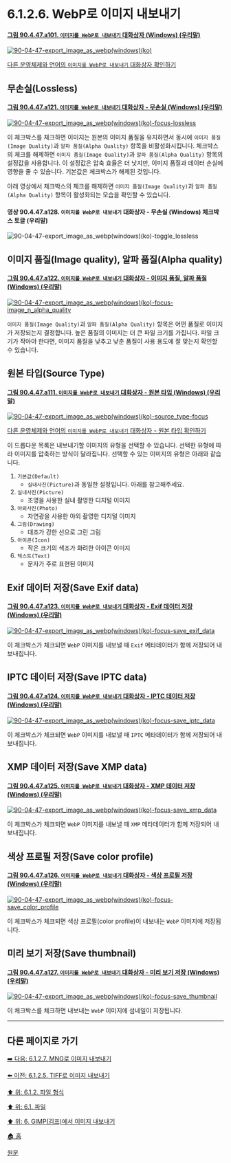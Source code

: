 # 6.1.2.6. WebP로 이미지 내보내기

#### [그림 90.4.47.a101. `이미지를 WebP로 내보내기` 대화상자 (Windows) (우리말)](https://wonder13662.github.io/gimp/2.10.36_ko/90-04-47-export_image_as_webp.html#%EA%B7%B8%EB%A6%BC-90447a101-%EC%9D%B4%EB%AF%B8%EC%A7%80%EB%A5%BC-webp%EB%A1%9C-%EB%82%B4%EB%B3%B4%EB%82%B4%EA%B8%B0-%EB%8C%80%ED%99%94%EC%83%81%EC%9E%90-windows-%EC%9A%B0%EB%A6%AC%EB%A7%90)
[![90-04-47-export_image_as_webp(windows)(ko)](https://github.com/wonder13662/gimp/assets/15767104/dfd35949-142a-47af-9293-487c64863457)](https://wonder13662.github.io/gimp/2.10.36_ko/90-04-47-export_image_as_webp.html#%EA%B7%B8%EB%A6%BC-90447a101-%EC%9D%B4%EB%AF%B8%EC%A7%80%EB%A5%BC-webp%EB%A1%9C-%EB%82%B4%EB%B3%B4%EB%82%B4%EA%B8%B0-%EB%8C%80%ED%99%94%EC%83%81%EC%9E%90-windows-%EC%9A%B0%EB%A6%AC%EB%A7%90)

[다른 운영체제와 언어의 `이미지를 WebP로 내보내기` 대화상자 확인하기](https://wonder13662.github.io/gimp/2.10.36_ko/90-04-47-export_image_as_webp.html#%EA%B7%B8%EB%A6%BC-90447a102-%EC%9D%B4%EB%AF%B8%EC%A7%80%EB%A5%BC-webp%EB%A1%9C-%EB%82%B4%EB%B3%B4%EB%82%B4%EA%B8%B0-%EB%8C%80%ED%99%94%EC%83%81%EC%9E%90-windows-%EC%98%81%EC%96%B4)

## 무손실(Lossless)

#### [그림 90.4.47.a121. `이미지를 WebP로 내보내기` 대화상자 - 무손실 (Windows) (우리말)](https://wonder13662.github.io/gimp/2.10.36_ko/90-04-47-export_image_as_webp.html#%EA%B7%B8%EB%A6%BC-90447a121-%EC%9D%B4%EB%AF%B8%EC%A7%80%EB%A5%BC-webp%EB%A1%9C-%EB%82%B4%EB%B3%B4%EB%82%B4%EA%B8%B0-%EB%8C%80%ED%99%94%EC%83%81%EC%9E%90---%EB%AC%B4%EC%86%90%EC%8B%A4-windows-%EC%9A%B0%EB%A6%AC%EB%A7%90)
[![90-04-47-export_image_as_webp(windows)(ko)-focus-lossless](https://github.com/wonder13662/gimp/assets/15767104/cba2618d-8ef3-4248-8b89-e3b4f4e95a5c)](https://wonder13662.github.io/gimp/2.10.36_ko/90-04-47-export_image_as_webp.html#%EA%B7%B8%EB%A6%BC-90447a121-%EC%9D%B4%EB%AF%B8%EC%A7%80%EB%A5%BC-webp%EB%A1%9C-%EB%82%B4%EB%B3%B4%EB%82%B4%EA%B8%B0-%EB%8C%80%ED%99%94%EC%83%81%EC%9E%90---%EB%AC%B4%EC%86%90%EC%8B%A4-windows-%EC%9A%B0%EB%A6%AC%EB%A7%90)

이 체크박스를 체크하면 이미지는 원본의 이미지 품질을 유지하면서 동시에 `이미지 품질(Image Quality)`과 `알파 품질(Alpha Quality)` 항목을 비활성화시킵니다. 체크박스의 체크를 해제하면 `이미지 품질(Image Quality)`과 `알파 품질(Alpha Quality)` 항목의 설정값을 사용합니다. 이 설정값은 압축 효율은 더 낫지만, 이미지 품질과 데이터 손실에 영향을 줄 수 있습니다. 기본값은 체크박스가 해제된 것입니다.

아래 영상에서 체크박스의 체크를 해제하면 `이미지 품질(Image Quality)`과 `알파 품질(Alpha Quality)` 항목이 활성화되는 모습을 확인할 수 있습니다.

#### 영상 90.4.47.a128. `이미지를 WebP로 내보내기` 대화상자 - 무손실 (Windows) 체크박스 토글 (우리말)
![90-04-47-export_image_as_webp(windows)(ko)-toggle_lossless](https://github.com/wonder13662/gimp/assets/15767104/a44ef4d0-31ca-45ad-a965-3e1f8b55f338)

## 이미지 품질(Image quality), 알파 품질(Alpha quality)

#### [그림 90.4.47.a122. `이미지를 WebP로 내보내기` 대화상자 - 이미지 품질, 알파 품질 (Windows) (우리말)](https://wonder13662.github.io/gimp/2.10.36_ko/90-04-47-export_image_as_webp.html#%EA%B7%B8%EB%A6%BC-90447a122-%EC%9D%B4%EB%AF%B8%EC%A7%80%EB%A5%BC-webp%EB%A1%9C-%EB%82%B4%EB%B3%B4%EB%82%B4%EA%B8%B0-%EB%8C%80%ED%99%94%EC%83%81%EC%9E%90---%EC%9D%B4%EB%AF%B8%EC%A7%80-%ED%92%88%EC%A7%88-%EC%95%8C%ED%8C%8C-%ED%92%88%EC%A7%88-windows-%EC%9A%B0%EB%A6%AC%EB%A7%90)
[![90-04-47-export_image_as_webp(windows)(ko)-focus-image_n_alpha_quality](https://github.com/wonder13662/gimp/assets/15767104/5578f93b-9652-4b21-8c9d-ed2836f92231)](https://wonder13662.github.io/gimp/2.10.36_ko/90-04-47-export_image_as_webp.html#%EA%B7%B8%EB%A6%BC-90447a122-%EC%9D%B4%EB%AF%B8%EC%A7%80%EB%A5%BC-webp%EB%A1%9C-%EB%82%B4%EB%B3%B4%EB%82%B4%EA%B8%B0-%EB%8C%80%ED%99%94%EC%83%81%EC%9E%90---%EC%9D%B4%EB%AF%B8%EC%A7%80-%ED%92%88%EC%A7%88-%EC%95%8C%ED%8C%8C-%ED%92%88%EC%A7%88-windows-%EC%9A%B0%EB%A6%AC%EB%A7%90)

`이미지 품질(Image Quality)`과 `알파 품질(Alpha Quality)` 항목은 어떤 품질로 이미지가 저장되는지 결정합니다. 높은 품질의 이미지는 더 큰 파일 크기를 가집니다. 파일 크기가 작아야 한다면, 이미지 품질을 낮추고 낮춘 품질이 사용 용도에 잘 맞는지 확인할 수 있습니다.

## 원본 타입(Source Type)

#### [그림 90.4.47.a111. `이미지를 WebP로 내보내기` 대화상자 - 원본 타입 (Windows) (우리말)](https://wonder13662.github.io/gimp/2.10.36_ko/90-04-47-export_image_as_webp.html#%EA%B7%B8%EB%A6%BC-90447a111-%EC%9D%B4%EB%AF%B8%EC%A7%80%EB%A5%BC-webp%EB%A1%9C-%EB%82%B4%EB%B3%B4%EB%82%B4%EA%B8%B0-%EB%8C%80%ED%99%94%EC%83%81%EC%9E%90---%EC%9B%90%EB%B3%B8-%ED%83%80%EC%9E%85-windows-%EC%9A%B0%EB%A6%AC%EB%A7%90)
[![90-04-47-export_image_as_webp(windows)(ko)-source_type-focus](https://github.com/wonder13662/gimp/assets/15767104/9688e64f-5507-4fe0-94e0-2043672cdbc9)](https://wonder13662.github.io/gimp/2.10.36_ko/90-04-47-export_image_as_webp.html#%EA%B7%B8%EB%A6%BC-90447a111-%EC%9D%B4%EB%AF%B8%EC%A7%80%EB%A5%BC-webp%EB%A1%9C-%EB%82%B4%EB%B3%B4%EB%82%B4%EA%B8%B0-%EB%8C%80%ED%99%94%EC%83%81%EC%9E%90---%EC%9B%90%EB%B3%B8-%ED%83%80%EC%9E%85-windows-%EC%9A%B0%EB%A6%AC%EB%A7%90)

[다른 운영체제와 언어의 `이미지를 WebP로 내보내기` 대화상자 - 원본 타입 확인하기](https://wonder13662.github.io/gimp/2.10.36_ko/90-04-47-export_image_as_webp.html#%EA%B7%B8%EB%A6%BC-90447a112-%EC%9D%B4%EB%AF%B8%EC%A7%80%EB%A5%BC-webp%EB%A1%9C-%EB%82%B4%EB%B3%B4%EB%82%B4%EA%B8%B0-%EB%8C%80%ED%99%94%EC%83%81%EC%9E%90---%EC%9B%90%EB%B3%B8-%ED%83%80%EC%9E%85-windows-%EC%98%81%EC%96%B4)

이 드롭다운 목록은 내보내기할 이미지의 유형을 선택할 수 있습니다. 선택한 유형에 따라 이미지를 압축하는 방식이 달라집니다. 선택할 수 있는 이미지의 유형은 아래와 같습니다.

1. `기본값(Default)`
   - `실내사진(Picture)`과 동일한 설정입니다. 아래를 참고해주세요.
2. `실내사진(Picture)`
   - 조명을 사용한 실내 촬영한 디지털 이미지
3. `야외사진(Photo)`
   - 자연광을 사용한 야외 촬영한 디지털 이미지
4. `그림(Drawing)`
   - 대조가 강한 선으로 그린 그림
5. `아이콘(Icon)`
   - 작은 크기의 색조가 화려한 아이콘 이미지
6. `텍스트(Text)`
   - 문자가 주로 표현된 이미지

## Exif 데이터 저장(Save Exif data)

#### [그림 90.4.47.a123. `이미지를 WebP로 내보내기` 대화상자 - Exif 데이터 저장 (Windows) (우리말)](https://wonder13662.github.io/gimp/2.10.36_ko/90-04-47-export_image_as_webp.html#%EA%B7%B8%EB%A6%BC-90447a123-%EC%9D%B4%EB%AF%B8%EC%A7%80%EB%A5%BC-webp%EB%A1%9C-%EB%82%B4%EB%B3%B4%EB%82%B4%EA%B8%B0-%EB%8C%80%ED%99%94%EC%83%81%EC%9E%90---exif-%EB%8D%B0%EC%9D%B4%ED%84%B0-%EC%A0%80%EC%9E%A5-windows-%EC%9A%B0%EB%A6%AC%EB%A7%90)
[![90-04-47-export_image_as_webp(windows)(ko)-focus-save_exif_data](https://github.com/wonder13662/gimp/assets/15767104/79127005-66af-403d-8942-61d9aaa7cd7f)](https://wonder13662.github.io/gimp/2.10.36_ko/90-04-47-export_image_as_webp.html#%EA%B7%B8%EB%A6%BC-90447a123-%EC%9D%B4%EB%AF%B8%EC%A7%80%EB%A5%BC-webp%EB%A1%9C-%EB%82%B4%EB%B3%B4%EB%82%B4%EA%B8%B0-%EB%8C%80%ED%99%94%EC%83%81%EC%9E%90---exif-%EB%8D%B0%EC%9D%B4%ED%84%B0-%EC%A0%80%EC%9E%A5-windows-%EC%9A%B0%EB%A6%AC%EB%A7%90)

이 체크박스가 체크되면 `WebP` 이미지를 내보낼 때 `Exif` 메타데이터가 함께 저장되어 내보내집니다.

## IPTC 데이터 저장(Save IPTC data)

#### [그림 90.4.47.a124. `이미지를 WebP로 내보내기` 대화상자 - IPTC 데이터 저장 (Windows) (우리말)](https://wonder13662.github.io/gimp/2.10.36_ko/90-04-47-export_image_as_webp.html#%EA%B7%B8%EB%A6%BC-90447a124-%EC%9D%B4%EB%AF%B8%EC%A7%80%EB%A5%BC-webp%EB%A1%9C-%EB%82%B4%EB%B3%B4%EB%82%B4%EA%B8%B0-%EB%8C%80%ED%99%94%EC%83%81%EC%9E%90---iptc-%EB%8D%B0%EC%9D%B4%ED%84%B0-%EC%A0%80%EC%9E%A5-windows-%EC%9A%B0%EB%A6%AC%EB%A7%90)
[![90-04-47-export_image_as_webp(windows)(ko)-focus-save_iptc_data](https://github.com/wonder13662/gimp/assets/15767104/33948932-7287-4c25-9f9b-11509cb274e8)](https://wonder13662.github.io/gimp/2.10.36_ko/90-04-47-export_image_as_webp.html#%EA%B7%B8%EB%A6%BC-90447a124-%EC%9D%B4%EB%AF%B8%EC%A7%80%EB%A5%BC-webp%EB%A1%9C-%EB%82%B4%EB%B3%B4%EB%82%B4%EA%B8%B0-%EB%8C%80%ED%99%94%EC%83%81%EC%9E%90---iptc-%EB%8D%B0%EC%9D%B4%ED%84%B0-%EC%A0%80%EC%9E%A5-windows-%EC%9A%B0%EB%A6%AC%EB%A7%90)

이 체크박스가 체크되면 `WebP` 이미지를 내보낼 때 `IPTC` 메타데이터가 함께 저장되어 내보내집니다.

## XMP 데이터 저장(Save XMP data)

#### [그림 90.4.47.a125. `이미지를 WebP로 내보내기` 대화상자 - XMP 데이터 저장 (Windows) (우리말)](https://wonder13662.github.io/gimp/2.10.36_ko/90-04-47-export_image_as_webp.html#%EA%B7%B8%EB%A6%BC-90447a125-%EC%9D%B4%EB%AF%B8%EC%A7%80%EB%A5%BC-webp%EB%A1%9C-%EB%82%B4%EB%B3%B4%EB%82%B4%EA%B8%B0-%EB%8C%80%ED%99%94%EC%83%81%EC%9E%90---xmp-%EB%8D%B0%EC%9D%B4%ED%84%B0-%EC%A0%80%EC%9E%A5-windows-%EC%9A%B0%EB%A6%AC%EB%A7%90)
[![90-04-47-export_image_as_webp(windows)(ko)-focus-save_xmp_data](https://github.com/wonder13662/gimp/assets/15767104/824820b6-7894-4479-8c01-157d40af4917)](https://wonder13662.github.io/gimp/2.10.36_ko/90-04-47-export_image_as_webp.html#%EA%B7%B8%EB%A6%BC-90447a125-%EC%9D%B4%EB%AF%B8%EC%A7%80%EB%A5%BC-webp%EB%A1%9C-%EB%82%B4%EB%B3%B4%EB%82%B4%EA%B8%B0-%EB%8C%80%ED%99%94%EC%83%81%EC%9E%90---xmp-%EB%8D%B0%EC%9D%B4%ED%84%B0-%EC%A0%80%EC%9E%A5-windows-%EC%9A%B0%EB%A6%AC%EB%A7%90)

이 체크박스가 체크되면 `WebP` 이미지를 내보낼 때 `XMP` 메타데이터가 함께 저장되어 내보내집니다.

## 색상 프로필 저장(Save color profile)

#### [그림 90.4.47.a126. `이미지를 WebP로 내보내기` 대화상자 - 색상 프로필 저장 (Windows) (우리말)](https://wonder13662.github.io/gimp/2.10.36_ko/90-04-47-export_image_as_webp.html#%EA%B7%B8%EB%A6%BC-90447a126-%EC%9D%B4%EB%AF%B8%EC%A7%80%EB%A5%BC-webp%EB%A1%9C-%EB%82%B4%EB%B3%B4%EB%82%B4%EA%B8%B0-%EB%8C%80%ED%99%94%EC%83%81%EC%9E%90---%EC%83%89%EC%83%81-%ED%94%84%EB%A1%9C%ED%95%84-%EC%A0%80%EC%9E%A5-windows-%EC%9A%B0%EB%A6%AC%EB%A7%90)
[![90-04-47-export_image_as_webp(windows)(ko)-focus-save_color_profile](https://github.com/wonder13662/gimp/assets/15767104/e44210df-3377-49df-8053-22eaeb48d14b)](https://wonder13662.github.io/gimp/2.10.36_ko/90-04-47-export_image_as_webp.html#%EA%B7%B8%EB%A6%BC-90447a126-%EC%9D%B4%EB%AF%B8%EC%A7%80%EB%A5%BC-webp%EB%A1%9C-%EB%82%B4%EB%B3%B4%EB%82%B4%EA%B8%B0-%EB%8C%80%ED%99%94%EC%83%81%EC%9E%90---%EC%83%89%EC%83%81-%ED%94%84%EB%A1%9C%ED%95%84-%EC%A0%80%EC%9E%A5-windows-%EC%9A%B0%EB%A6%AC%EB%A7%90)

이 체크박스가 체크되면 색상 프로필(color profile)이 내보내는 `WebP` 이미지에 저장됩니다.

## 미리 보기 저장(Save thumbnail)

#### [그림 90.4.47.a127. `이미지를 WebP로 내보내기` 대화상자 - 미리 보기 저장 (Windows) (우리말)](https://wonder13662.github.io/gimp/2.10.36_ko/90-04-47-export_image_as_webp.html#%EA%B7%B8%EB%A6%BC-90447a127-%EC%9D%B4%EB%AF%B8%EC%A7%80%EB%A5%BC-webp%EB%A1%9C-%EB%82%B4%EB%B3%B4%EB%82%B4%EA%B8%B0-%EB%8C%80%ED%99%94%EC%83%81%EC%9E%90---%EB%AF%B8%EB%A6%AC-%EB%B3%B4%EA%B8%B0-%EC%A0%80%EC%9E%A5-windows-%EC%9A%B0%EB%A6%AC%EB%A7%90)
[![90-04-47-export_image_as_webp(windows)(ko)-focus-save_thumbnail](https://github.com/wonder13662/gimp/assets/15767104/efa1202d-04f8-473b-a9e4-bfeb43522d21)](https://wonder13662.github.io/gimp/2.10.36_ko/90-04-47-export_image_as_webp.html#%EA%B7%B8%EB%A6%BC-90447a127-%EC%9D%B4%EB%AF%B8%EC%A7%80%EB%A5%BC-webp%EB%A1%9C-%EB%82%B4%EB%B3%B4%EB%82%B4%EA%B8%B0-%EB%8C%80%ED%99%94%EC%83%81%EC%9E%90---%EB%AF%B8%EB%A6%AC-%EB%B3%B4%EA%B8%B0-%EC%A0%80%EC%9E%A5-windows-%EC%9A%B0%EB%A6%AC%EB%A7%90)

이 체크박스를 체크하면 내보내는 `WebP` 이미지에 섬네일이 저장됩니다.

***

## 다른 페이지로 가기

[➡️ 다음: 6.1.2.7. MNG로 이미지 내보내기](./06-01-filesx-02-file_formatsx-07-export_image_as_mng.md)

[⬅️ 이전: 6.1.2.5. TIFF로 이미지 내보내기](./06-01-filesx-02-file_formatsx-05-export_image_as_tiff.md)

[⬆️ 위: 6.1.2. 파일 형식](./06-01-filesx-02-file_formats.md)

[⬆️ 위: 6.1. 파일](./06-01-files.md)

[⬆️ 위: 6. GIMP(김프)에서 이미지 내보내기](./06-00-getting-images-out-of-gimp.md)

[🏠 홈](./00-home.md)

[원문](https://docs.gimp.org/2.10/ko/gimp-images-out.html#file-webp-save)
